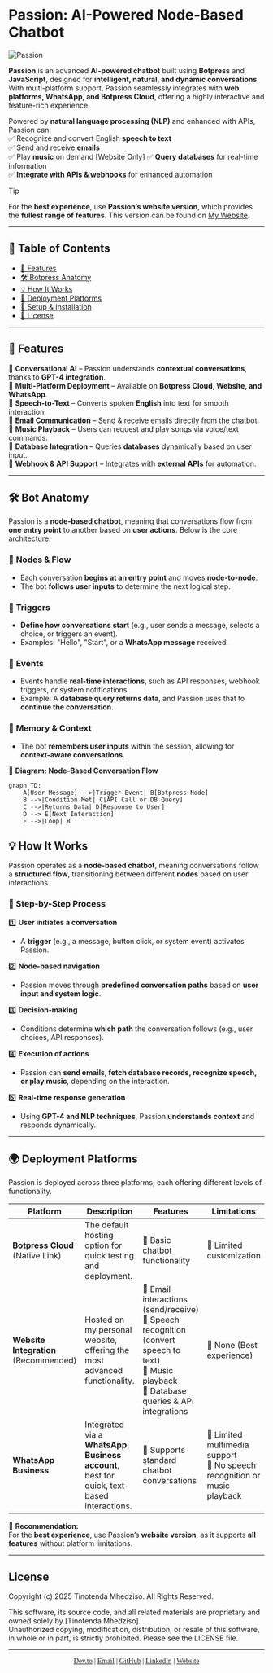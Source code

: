 # Passion: AI-Powered Node-Based Chatbot  

![Passion](https://github.com/user-attachments/assets/42fd3622-e1bc-4328-8a08-8edaa2ceea1d)

**Passion** is an advanced **AI-powered chatbot** built using **Botpress** and **JavaScript**, designed for **intelligent, natural, and dynamic conversations**. With multi-platform support, Passion seamlessly integrates with **web platforms, WhatsApp, and Botpress Cloud**, offering a highly interactive and feature-rich experience.  

Powered by **natural language processing (NLP)** and enhanced with APIs, Passion can:  
✅ Recognize and convert English **speech to text**  
✅ Send and receive **emails**  
✅ Play **music** on demand  [Website Only]
✅ **Query databases** for real-time information  
✅ **Integrate with APIs & webhooks** for enhanced automation  

>[!TIP]
> For the **best experience**, use **Passion’s website version**, which provides the **fullest range of features**. This version can be found on [My Website](https://tinotenda-mhedziso.pages.dev/).


---

## 📌 Table of Contents  
- [🚀 Features](#-features)  
- [🛠️ Botpress Anatomy](#️-botpress-anatomy)  
- [💡 How It Works](#-how-it-works)  
- [📌 Deployment Platforms](#-deployment-platforms)  
- [📖 Setup & Installation](#-setup--installation)  
- [📜 License](#-license)  

---

## 🚀 Features  

🔹 **Conversational AI** – Passion understands **contextual conversations**, thanks to **GPT-4 integration**.  
🔹 **Multi-Platform Deployment** – Available on **Botpress Cloud, Website, and WhatsApp**.  
🔹 **Speech-to-Text** – Converts spoken **English** into text for smooth interaction.  
🔹 **Email Communication** – Send & receive emails directly from the chatbot.  
🔹 **Music Playback** – Users can request and play songs via voice/text commands.  
🔹 **Database Integration** – Queries **databases** dynamically based on user input.  
🔹 **Webhook & API Support** – Integrates with **external APIs** for automation.  

---

## 🛠️ Bot Anatomy  

Passion is a **node-based chatbot**, meaning that conversations flow from **one entry point** to another based on **user actions**. Below is the core architecture:  

### 🔹 **Nodes & Flow**  
- Each conversation **begins at an entry point** and moves **node-to-node**.  
- The bot **follows user inputs** to determine the next logical step.  

### 🔹 **Triggers**  
- **Define how conversations start** (e.g., user sends a message, selects a choice, or triggers an event).  
- Examples: "Hello", "Start", or a **WhatsApp message** received.  

### 🔹 **Events**  
- Events handle **real-time interactions**, such as API responses, webhook triggers, or system notifications.  
- Example: A **database query returns data**, and Passion uses that to **continue the conversation**.  

### 🔹 **Memory & Context**  
- The bot **remembers user inputs** within the session, allowing for **context-aware conversations**.  

📌 **Diagram: Node-Based Conversation Flow**  

```mermaid
graph TD;
    A[User Message] -->|Trigger Event| B[Botpress Node]
    B -->|Condition Met| C[API Call or DB Query]
    C -->|Returns Data| D[Response to User]
    D --> E[Next Interaction]
    E -->|Loop| B
```
## 💡 How It Works  

Passion operates as a **node-based chatbot**, meaning conversations follow a **structured flow**, transitioning between different **nodes** based on user interactions.  

### 🔹 Step-by-Step Process  

1️⃣ **User initiates a conversation**  
   - A **trigger** (e.g., a message, button click, or system event) activates Passion.  

2️⃣ **Node-based navigation**  
   - Passion moves through **predefined conversation paths** based on **user input and system logic**.  

3️⃣ **Decision-making**  
   - Conditions determine **which path** the conversation follows (e.g., user choices, API responses).  

4️⃣ **Execution of actions**  
   - Passion can **send emails, fetch database records, recognize speech, or play music**, depending on the interaction.  

5️⃣ **Real-time response generation**  
   - Using **GPT-4 and NLP techniques**, Passion **understands context** and responds dynamically.

---

## 🌍 Deployment Platforms  

Passion is deployed across three platforms, each offering different levels of functionality.  

| Platform            | Description | Features | Limitations |
|---------------------|-------------|-----------|-------------|
| **Botpress Cloud** (Native Link) | The default hosting option for quick testing and deployment. | 🔹 Basic chatbot functionality | 🔹 Limited customization |
| **Website Integration** (Recommended) | Hosted on my personal website, offering the most advanced functionality. | 🔹 Email interactions (send/receive) <br> 🔹 Speech recognition (convert speech to text) <br> 🔹 Music playback <br> 🔹 Database queries & API integrations | 🔹 None (Best experience) |
| **WhatsApp Business** | Integrated via a **WhatsApp Business account**, best for quick, text-based interactions. | 🔹 Supports standard chatbot conversations | 🔹 Limited multimedia support <br> 🔹 No speech recognition or music playback |

📌 **Recommendation:**  
For the **best experience**, use Passion’s **website version**, as it supports **all features** without platform limitations.  

---
## License  

Copyright (c) 2025 Tinotenda Mhedziso. All Rights Reserved.

This software, its source code, and all related materials are proprietary and owned solely by [Tinotenda Mhedziso].  
Unauthorized copying, modification, distribution, or resale of this software, in whole or in part, is strictly prohibited. Please see the LICENSE file.

---
<p align="center" style="font-family: 'Times New Roman', serif;">
  <a href="https://dev.to/passionoverpain">Dev.to</a> |
  <a href="mailto:tinomhedziso21@gmail.com">Email</a> |
  <a href="https://github.com/Passion-Over-Pain">GitHub</a> |
  <a href="https://www.linkedin.com/in/tinotenda-mhedziso/">LinkedIn</a> |
  <a href="https://tinotenda-mhedziso.pages.dev/">Website</a>
</p>

